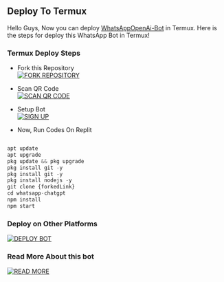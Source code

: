 ## Deploy To Termux

Hello Guys, Now you can deploy [WhatsAppOpenAi-Bot](https://github.com/MznStudios/WhatsAppOpenAi-Bot) in Termux. Here is the steps for deploy this WhatsApp Bot in Termux!

### Termux Deploy Steps

- Fork this Repository
    <br>
<a href='https://github.com/MznStudios/WhatsAppOpenAi-Bot/fork' target="_blank"><img alt='FORK REPOSITORY' src='https://img.shields.io/badge/Fork_Repository-100000?style=for-the-badge&logo=none&logoColor=white&labelColor=black&color=black'/></a>

- Scan QR Code
    <br>
<a href='https://replit.com/' target="_blank"><img alt='SCAN QR CODE' src='https://img.shields.io/badge/Scan_Qr_Code-100000?style=for-the-badge&logo=nonelogoColor=white&labelColor=black&color=black'/></a>

- Setup Bot
    <br>
<a href='https://github.com/MznStudios/WhatsAppOpenAi-Bot#setup' target="_blank"><img alt='SIGN UP' src='https://img.shields.io/badge/Setup_Bot-100000?style=for-the-badge&logo=none&logoColor=white&labelColor=black&color=black'/></a>

- Now, Run Codes On Replit
```js

apt update
apt upgrade
pkg update && pkg upgrade
pkg install git -y
pkg install git -y
pkg install nodejs -y 
git clone {forkedLink}
cd whatsapp-chatgpt
npm install
npm start
```

### Deploy on Other Platforms
<a href='https://github.com/MznStudios/WhatsAppOpenAi-Bot#deploy-bot' target="_blank"><img alt='DEPLOY BOT' src='https://img.shields.io/badge/Deploy_on_Other_Platforms-100000?style=for-the-badge&logo=deploy&logoColor=white&labelColor=black&color=black'/></a>

### Read More About this bot
<a href='https://github.com/MznStudios/WhatsAppOpenAi-Bot/' target="_blank"><img alt='READ MORE' src='https://img.shields.io/badge/Read_More-100000?style=for-the-badge&logo=readmore&logoColor=white&labelColor=black&color=black'/></a>
